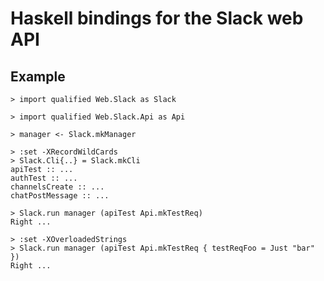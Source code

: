# Haskell bindings for the Slack web API

## Example

```
> import qualified Web.Slack as Slack
```

```
> import qualified Web.Slack.Api as Api
```

```
> manager <- Slack.mkManager
```

```
> :set -XRecordWildCards
> Slack.Cli{..} = Slack.mkCli
apiTest :: ...
authTest :: ...
channelsCreate :: ...
chatPostMessage :: ...
```

```
> Slack.run manager (apiTest Api.mkTestReq)
Right ...
```

```
> :set -XOverloadedStrings
> Slack.run manager (apiTest Api.mkTestReq { testReqFoo = Just "bar" })
Right ...
```
